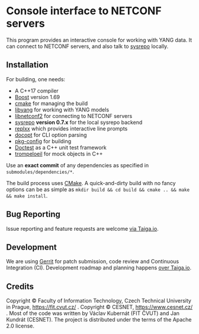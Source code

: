 # Console interface to NETCONF servers

This program provides an interactive console for working with YANG data.
It can connect to NETCONF servers, and also talk to [sysrepo](http://www.sysrepo.org/) locally.

## Installation

For building, one needs:

* A C++17 compiler
* [Boost](https://www.boost.org/) version 1.69
* [cmake](https://cmake.org/download/) for managing the build
* [libyang](https://github.com/CESNET/libyang) for working with YANG models
* [libnetconf2](https://github.com/CESNET/libnetconf2) for connecting to NETCONF servers
* [sysrepo](https://github.com/sysrepo/sysrepo/) **version 0.7.x** for the local sysrepo backend
* [replxx](https://github.com/AmokHuginnsson/replxx) which provides interactive line prompts
* [docopt](https://github.com/docopt/docopt.cpp) for CLI option parsing
* [pkg-config](https://www.freedesktop.org/wiki/Software/pkg-config/) for building
* [Doctest](https://github.com/onqtam/doctest/) as a C++ unit test framework
* [trompeloeil](https://github.com/rollbear/trompeloeil) for mock objects in C++

Use an **exact commit** of any dependencies as specified in `submodules/dependencies/*`.

The build process uses [CMake](https://cmake.org/runningcmake/).
A quick-and-dirty build with no fancy options can be as simple as `mkdir build && cd build && cmake .. && make && make install`.

## Bug Reporting

Issue reporting and feature requests are welcome [via Taiga.io](https://tree.taiga.io/project/jktjkt-netconf-cli/issues?status=1900205,1900206,1900207).

## Development

We are using [Gerrit](https://gerrit.cesnet.cz/q/project:CzechLight%252Fnetconf-cli+status:open) for patch submission, code review and Continuous Integration (CI).
Development roadmap and planning happens [over Taiga.io](https://tree.taiga.io/project/jktjkt-netconf-cli/kanban).

## Credits

Copyright © Faculty of Information Technology, Czech Technical University in Prague, https://fit.cvut.cz/ .
Copyright © CESNET, https://www.cesnet.cz/ .
Most of the code was written by Václav Kubernát (FIT ČVUT) and Jan Kundrát (CESNET).
The project is distributed under the terms of the Apache 2.0 license.
